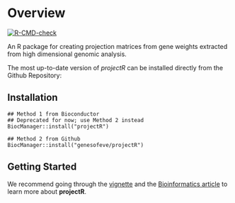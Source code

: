 # Overview

[![R-CMD-check](https://github.com/genesofeve/projectR/actions/workflows/r-build-check.yml/badge.svg)](https://github.com/genesofeve/projectR/actions/workflows/r-build-check.yml)

An R package for creating projection matrices from gene weights extracted from
high dimensional genomic analysis.

The most up-to-date version of *projectR* can be installed directly from the
Github Repository:

## Installation
```
## Method 1 from Bioconductor
## Deprecated for now; use Method 2 instead
BiocManager::install("projectR")

## Method 2 from Github
BiocManager::install("genesofeve/projectR")
```
## Getting Started
We recommend going through the [vignette](https://www.bioconductor.org/packages/release/bioc/vignettes/projectR/inst/doc/projectR.html) and the [Bioinformatics article](https://academic.oup.com/bioinformatics/article/36/11/3592/5804979) to learn more about **projectR**.
